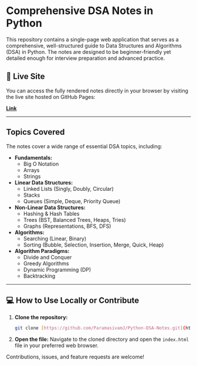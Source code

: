 # Comprehensive DSA Notes in Python

This repository contains a single-page web application that serves as a comprehensive, well-structured guide to Data Structures and Algorithms (DSA) in Python. The notes are designed to be beginner-friendly yet detailed enough for interview preparation and advanced practice.

## 🚀 Live Site

You can access the fully rendered notes directly in your browser by visiting the live site hosted on GitHub Pages:

**[Link](https://paramasivamj.github.io/Python-DSA-Notes/)**

---

## Topics Covered

The notes cover a wide range of essential DSA topics, including:

* **Fundamentals:**
    * Big O Notation
    * Arrays
    * Strings
* **Linear Data Structures:**
    * Linked Lists (Singly, Doubly, Circular)
    * Stacks
    * Queues (Simple, Deque, Priority Queue)
* **Non-Linear Data Structures:**
    * Hashing & Hash Tables
    * Trees (BST, Balanced Trees, Heaps, Tries)
    * Graphs (Representations, BFS, DFS)
* **Algorithms:**
    * Searching (Linear, Binary)
    * Sorting (Bubble, Selection, Insertion, Merge, Quick, Heap)
* **Algorithm Paradigms:**
    * Divide and Conquer
    * Greedy Algorithms
    * Dynamic Programming (DP)
    * Backtracking

---

## 💻 How to Use Locally or Contribute

1.  **Clone the repository:**
    ```bash
    git clone [https://github.com/ParamasivamJ/Python-DSA-Notes.git](https://github.com/ParamasivamJ/Python-DSA-Notes.git)
    ```
2.  **Open the file:**
    Navigate to the cloned directory and open the `index.html` file in your preferred web browser.

Contributions, issues, and feature requests are welcome!
